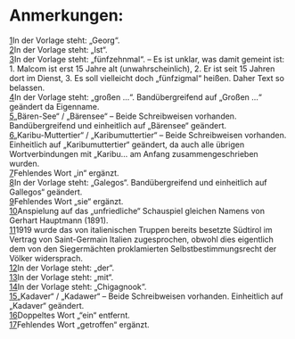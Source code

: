 Anmerkungen:
============

<div class="footnote" id="fn1"><a href="01_kapitel1.xhtml#rn1">1</a>In der Vorlage steht: „Georg“.</div>

<div class="footnote" id="fn2"><a href="01_kapitel1.xhtml#rn2">2</a>In der Vorlage steht: „Ist“.</div>

<div class="footnote" id="fn3"><a href="02_kapitel2.xhtml#rn3">3</a>In der Vorlage steht: „fünfzehnmal“. – Es ist unklar, was damit gemeint ist: 1. Malcom ist erst 15 Jahre alt (unwahrscheinlich), 2. Er ist seit 15 Jahren dort im Dienst, 3. Es soll vielleicht doch „fünfzigmal“ heißen. Daher Text so belassen.</div>

<div class="footnote" id="fn4"><a href="03_kapitel3.xhtml#rn4">4</a>In der Vorlage steht: „großen …“. Bandübergreifend auf „Großen …“ geändert da Eigenname.</div>

<div class="footnote" id="fn5"><a href="03_kapitel3.xhtml#rn5">5</a>„Bären-See“ / „Bärensee“ – Beide Schreibweisen vorhanden. Bandübergreifend und einheitlich auf „Bärensee“ geändert.</div>

<div class="footnote" id="fn6"><a href="03_kapitel3.xhtml#rn6">6</a>„Karibu-Muttertier“ / „Karibumuttertier“ – Beide Schreibweisen vorhanden. Einheitlich auf „Karibumuttertier“ geändert, da auch alle übrigen Wortverbindungen mit „Karibu… am Anfang zusammengeschrieben wurden.</div>
 
<div class="footnote" id="fn7"><a href="03_kapitel3.xhtml#rn7">7</a>Fehlendes Wort „in“ ergänzt.</div>

<div class="footnote" id="fn8"><a href="04_kapitel4.xhtml#rn8">8</a>In der Vorlage steht: „Galegos“. Bandübergreifend und einheitlich auf Gallegos“ geändert.</div>
 
<div class="footnote" id="fn9"><a href="04_kapitel4.xhtml#rn9">9</a>Fehlendes Wort „sie“ ergänzt.</div>

<div class="footnote" id="fn10"><a href="05_kapitel5.xhtml#rn10">10</a>Anspielung auf das „unfriedliche“ Schauspiel gleichen Namens von Gerhart Hauptmann (1891).</div>

<div class="footnote" id="fn11"><a href="06_kapitel6.xhtml#rn11">11</a>1919 wurde das von italienischen Truppen bereits besetzte Südtirol im Vertrag von Saint-Germain Italien zugesprochen, obwohl dies eigentlich dem von den Siegermächten proklamierten Selbstbestimmungsrecht der Völker widersprach.</div>

<div class="footnote" id="fn12"><a href="09_kapitel9.xhtml#rn12">12</a>In der Vorlage steht: „der“.</div>

<div class="footnote" id="fn13"><a href="09_kapitel9.xhtml#rn13">13</a>In der Vorlage steht: „mit“.</div>

<div class="footnote" id="fn14"><a href="09_kapitel9.xhtml#rn14">14</a>In der Vorlage steht: „Chigagnook“.</div>

<div class="footnote" id="fn15"><a href="10_kapitel10.xhtml#rn15">15</a>„Kadaver“ / „Kadawer“ – Beide Schreibweisen vorhanden. Einheitlich auf „Kadaver“ geändert.</div>

<div class="footnote" id="fn16"><a href="11_kapitel11.xhtml#rn16">16</a>Doppeltes Wort „“ein“ entfernt.</div>

<div class="footnote" id="fn17"><a href="12_kapitel12.xhtml#rn17">17</a>Fehlendes Wort „getroffen“ ergänzt.</div>


